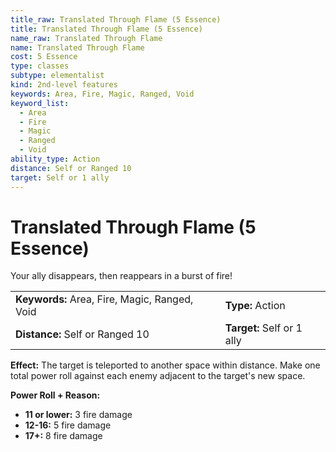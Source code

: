 ```yaml
---
title_raw: Translated Through Flame (5 Essence)
title: Translated Through Flame (5 Essence)
name_raw: Translated Through Flame
name: Translated Through Flame
cost: 5 Essence
type: classes
subtype: elementalist
kind: 2nd-level features
keywords: Area, Fire, Magic, Ranged, Void
keyword_list:
  - Area
  - Fire
  - Magic
  - Ranged
  - Void
ability_type: Action
distance: Self or Ranged 10
target: Self or 1 ally
---
```


# Translated Through Flame (5 Essence)

Your ally disappears, then reappears in a burst of fire!

|                                               |                            |
| :-------------------------------------------- | :------------------------- |
| **Keywords:** Area, Fire, Magic, Ranged, Void | **Type:** Action           |
| **Distance:** Self or Ranged 10               | **Target:** Self or 1 ally |

**Effect:** The target is teleported to another space within distance. Make one total power roll against each enemy adjacent to the target's new space.

**Power Roll + Reason:**

- **11 or lower:** 3 fire damage
- **12-16:** 5 fire damage
- **17+:** 8 fire damage
